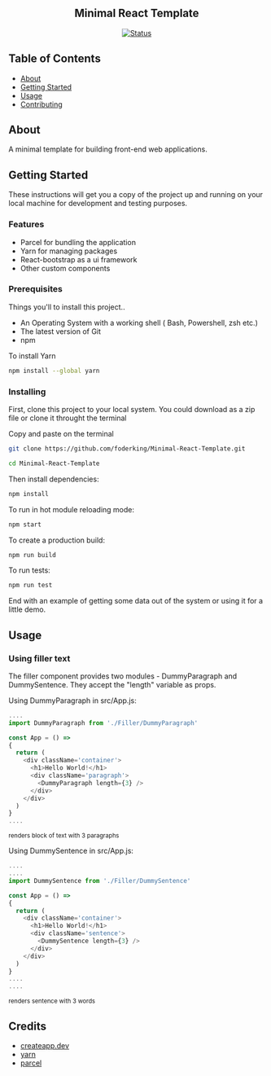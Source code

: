 <h2 align="center">Minimal React Template</h2>

<div align="center">

  [![Status](https://img.shields.io/badge/status-active-success.svg)]() 

</div>




## Table of Contents

+ [About](#about)
+ [Getting Started](#getting_started)
+ [Usage](#usage)
+ [Contributing](../CONTRIBUTING.md)

## About <a name = "about"></a>

A minimal template for building front-end web applications.

## Getting Started <a name = "getting_started"></a>

These instructions will get you a copy of the project up and running on your local machine for development and testing purposes.

### Features

+ Parcel for bundling the application
+ Yarn for managing packages
+ React-bootstrap as a ui framework
+ Other custom components

### Prerequisites

Things you'll to install this project..

+ An Operating System with a working shell ( Bash, Powershell, zsh etc.)
+ The latest version of Git
+ npm

To install Yarn
```sh
npm install --global yarn
```


### Installing

First, clone this project to your local system. You could download as a zip file or clone it throught the terminal

Copy and paste on the terminal

```sh
git clone https://github.com/foderking/Minimal-React-Template.git

cd Minimal-React-Template
```

Then install dependencies:

```sh
npm install
```

To run in hot module reloading mode:

```sh
npm start
```

To create a production build:

```sh
npm run build
```

To run tests:

```sh
npm run test
```

End with an example of getting some data out of the system or using it for a little demo.

## Usage <a name = "usage"></a>

### Using filler text

The filler component provides two modules - DummyParagraph and DummySentence.
They accept the "length" variable as props.

Using DummyParagraph in src/App.js:

```js
....
import DummyParagraph from './Filler/DummyParagraph'

const App = () =>
{
  return (
    <div className='container'>
      <h1>Hello World!</h1>
      <div className='paragraph'>
        <DummyParagraph length={3} />
      </div>
    </div>
  )
}
....
```
<sub>renders block of text with 3 paragraphs</sub>

Using DummySentence in src/App.js:

```js
....
....
import DummySentence from './Filler/DummySentence'

const App = () =>
{
  return (
    <div className='container'>
      <h1>Hello World!</h1>
      <div className='sentence'>
        <DummySentence length={3} />
      </div>
    </div>
  )
}
....
....
```

<sub>renders sentence with 3 words</sub>

## Credits

+ [createapp.dev](https://createapp.dev/)
+ [yarn](https://classic.yarnpkg.com/en/)
+ [parcel](https://parceljs.org/)
